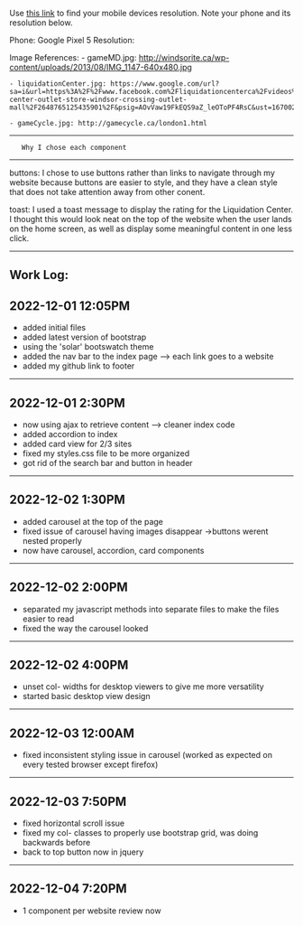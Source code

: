 Use [this link](https://www.webmobilefirst.com/en/devices/) to find your mobile devices resolution. Note your phone and its resolution below.

Phone:  Google Pixel 5
Resolution: 

Image References: 
    - gameMD.jpg: http://windsorite.ca/wp-content/uploads/2013/08/IMG_1147-640x480.jpg
   
    - liquidationCenter.jpg: https://www.google.com/url?sa=i&url=https%3A%2F%2Fwww.facebook.com%2Fliquidationcenterca%2Fvideos%2Fliquidation-center-outlet-store-windsor-crossing-outlet-mall%2F2648765125435901%2F&psig=AOvVaw19FkEQS9aZ_leOToPF4RsC&ust=1670029081195000&source=images&cd=vfe&ved=0CBAQjRxqFwoTCMCksKPd2fsCFQAAAAAdAAAAABAI

    - gameCycle.jpg: http://gamecycle.ca/london1.html


--------------------------------------------
       Why I chose each component
--------------------------------------------

buttons: I chose to use buttons rather than links to navigate through my website because buttons are easier to style, and they have a clean style that does not take attention away from other conent.

toast: I used a toast message to display the rating for the Liquidation Center. I thought this would look neat on the top of the website when the user lands on the home screen, as well as display some meaningful content in one less click.


--------------------------------------------
Work Log: 
--------------------------------------------
2022-12-01  12:05PM
-------------------
- added initial files
- added latest version of bootstrap
- using the 'solar' bootswatch theme
- added the nav bar to the index page --> each link goes to a website 
- added my github link to footer

-------------------
2022-12-01  2:30PM
-------------------
- now using ajax to retrieve content --> cleaner index code
- added accordion to index
- added card view for 2/3 sites
- fixed my styles.css file to be more organized
- got rid of the search bar and button in header

-------------------
2022-12-02  1:30PM
-------------------
- added carousel at the top of the page
- fixed issue of carousel having images disappear ->buttons werent nested properly
- now have carousel, accordion, card components 

-------------------
2022-12-02  2:00PM
-------------------
- separated my javascript methods into separate files to make the files easier to read
- fixed the way the carousel looked

-------------------
2022-12-02  4:00PM
-------------------
- unset col- widths for desktop viewers to give me more versatility
- started basic desktop view design

-------------------
2022-12-03  12:00AM
-------------------
- fixed inconsistent styling issue in carousel (worked as expected on every tested browser except firefox)

-------------------
2022-12-03  7:50PM
-------------------
- fixed horizontal scroll issue
- fixed my col- classes to properly use bootstrap grid, was doing backwards before
- back to top button now in jquery

-------------------
2022-12-04  7:20PM
-------------------
- 1 component per website review now 